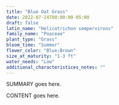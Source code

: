 ```yaml
---
title: "Blue Oat Grass"
date: 2022-07-24T00:00:00-05:00
draft: false
latin_name: "Helicotrichon sempervirons"
family_name: "Poaceae"
plant_type: "Grass"
bloom_time: "Summer"
flower_color: "Blue;Brown"
size_at_maturity: "1-3 ft"
water_needs: "Low"
additional_characteristices_notes: ""
---
```


SUMMARY goes here.

<!--more-->

CONTENT goes here.